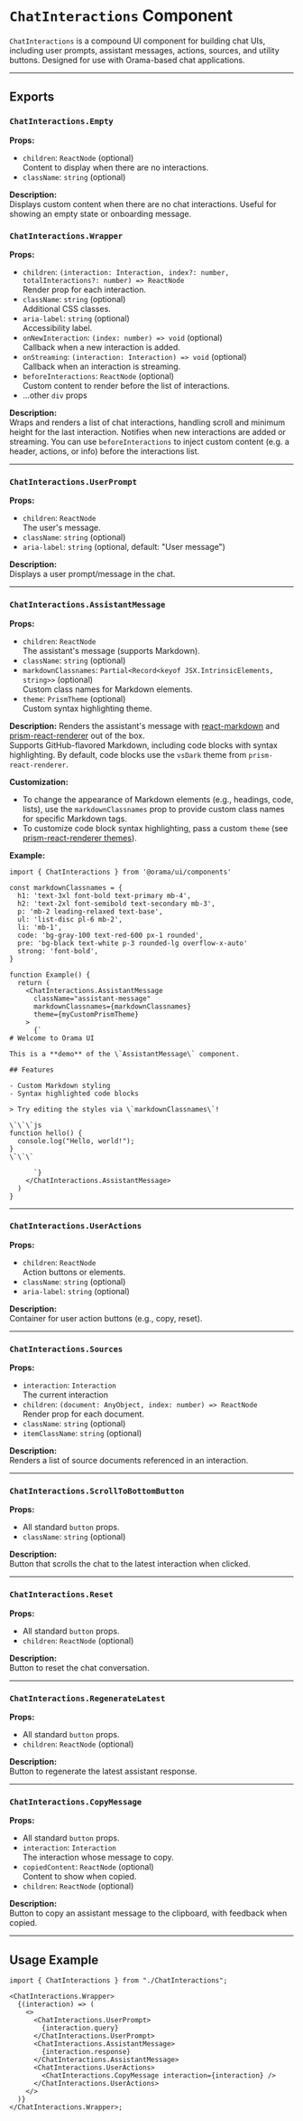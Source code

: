 # `ChatInteractions` Component

`ChatInteractions` is a compound UI component for building chat UIs, including user prompts, assistant messages, actions, sources, and utility buttons. Designed for use with Orama-based chat applications.

---

## Exports

### `ChatInteractions.Empty`

**Props:**

- `children`: `ReactNode` (optional)  
  Content to display when there are no interactions.
- `className`: `string` (optional)

**Description:**  
Displays custom content when there are no chat interactions. Useful for showing an empty state or onboarding message.

### `ChatInteractions.Wrapper`

**Props:**

- `children`: `(interaction: Interaction, index?: number, totalInteractions?: number) => ReactNode`  
  Render prop for each interaction.
- `className`: `string` (optional)  
  Additional CSS classes.
- `aria-label`: `string` (optional)  
  Accessibility label.
- `onNewInteraction`: `(index: number) => void` (optional)  
  Callback when a new interaction is added.
- `onStreaming`: `(interaction: Interaction) => void` (optional)  
  Callback when an interaction is streaming.
- `beforeInteractions`: `ReactNode` (optional)  
  Custom content to render before the list of interactions.
- ...other `div` props

**Description:**  
Wraps and renders a list of chat interactions, handling scroll and minimum height for the last interaction. Notifies when new interactions are added or streaming. You can use `beforeInteractions` to inject custom content (e.g. a header, actions, or info) before the interactions list.

---

### `ChatInteractions.UserPrompt`

**Props:**

- `children`: `ReactNode`  
  The user's message.
- `className`: `string` (optional)
- `aria-label`: `string` (optional, default: "User message")

**Description:**  
Displays a user prompt/message in the chat.

---

### `ChatInteractions.AssistantMessage`

**Props:**

- `children`: `ReactNode`  
  The assistant's message (supports Markdown).
- `className`: `string` (optional)
- `markdownClassnames`: `Partial<Record<keyof JSX.IntrinsicElements, string>>` (optional)  
  Custom class names for Markdown elements.
- `theme`: `PrismTheme` (optional)  
  Custom syntax highlighting theme.

**Description:**
Renders the assistant's message with [react-markdown](https://github.com/remarkjs/react-markdown) and [prism-react-renderer](https://github.com/FormidableLabs/prism-react-renderer) out of the box.  
Supports GitHub-flavored Markdown, including code blocks with syntax highlighting.
By default, code blocks use the `vsDark` theme from `prism-react-renderer`.

**Customization:**

- To change the appearance of Markdown elements (e.g., headings, code, lists), use the `markdownClassnames` prop to provide custom class names for specific Markdown tags.
- To customize code block syntax highlighting, pass a custom `theme` (see [prism-react-renderer themes](https://github.com/FormidableLabs/prism-react-renderer#theming)).

**Example:**

```tsx
import { ChatInteractions } from '@orama/ui/components'

const markdownClassnames = {
  h1: 'text-3xl font-bold text-primary mb-4',
  h2: 'text-2xl font-semibold text-secondary mb-3',
  p: 'mb-2 leading-relaxed text-base',
  ul: 'list-disc pl-6 mb-2',
  li: 'mb-1',
  code: 'bg-gray-100 text-red-600 px-1 rounded',
  pre: 'bg-black text-white p-3 rounded-lg overflow-x-auto'
  strong: 'font-bold',
}

function Example() {
  return (
    <ChatInteractions.AssistantMessage
      className="assistant-message"
      markdownClassnames={markdownClassnames}
      theme={myCustomPrismTheme}
    >
      {`
# Welcome to Orama UI

This is a **demo** of the \`AssistantMessage\` component.

## Features

- Custom Markdown styling
- Syntax highlighted code blocks

> Try editing the styles via \`markdownClassnames\`!

\`\`\`js
function hello() {
  console.log("Hello, world!");
}
\`\`\`

      `}
    </ChatInteractions.AssistantMessage>
  )
}
```

---

### `ChatInteractions.UserActions`

**Props:**

- `children`: `ReactNode`  
  Action buttons or elements.
- `className`: `string` (optional)
- `aria-label`: `string` (optional)

**Description:**  
Container for user action buttons (e.g., copy, reset).

---

### `ChatInteractions.Sources`

**Props:**

- `interaction`: `Interaction`  
  The current interaction
- `children`: `(document: AnyObject, index: number) => ReactNode`  
  Render prop for each document.
- `className`: `string` (optional)
- `itemClassName`: `string` (optional)

**Description:**  
Renders a list of source documents referenced in an interaction.

---

### `ChatInteractions.ScrollToBottomButton`

**Props:**

- All standard `button` props.
- `className`: `string` (optional)

**Description:**  
Button that scrolls the chat to the latest interaction when clicked.

---

### `ChatInteractions.Reset`

**Props:**

- All standard `button` props.
- `children`: `ReactNode` (optional)

**Description:**  
Button to reset the chat conversation.

---

### `ChatInteractions.RegenerateLatest`

**Props:**

- All standard `button` props.
- `children`: `ReactNode` (optional)

**Description:**  
Button to regenerate the latest assistant response.

---

### `ChatInteractions.CopyMessage`

**Props:**

- All standard `button` props.
- `interaction`: `Interaction`  
  The interaction whose message to copy.
- `copiedContent`: `ReactNode` (optional)  
  Content to show when copied.
- `children`: `ReactNode` (optional)

**Description:**  
Button to copy an assistant message to the clipboard, with feedback when copied.

---

## Usage Example

```tsx
import { ChatInteractions } from "./ChatInteractions";

<ChatInteractions.Wrapper>
  {(interaction) => (
    <>
      <ChatInteractions.UserPrompt>
        {interaction.query}
      </ChatInteractions.UserPrompt>
      <ChatInteractions.AssistantMessage>
        {interaction.response}
      </ChatInteractions.AssistantMessage>
      <ChatInteractions.UserActions>
        <ChatInteractions.CopyMessage interaction={interaction} />
      </ChatInteractions.UserActions>
    </>
  )}
</ChatInteractions.Wrapper>;
```
